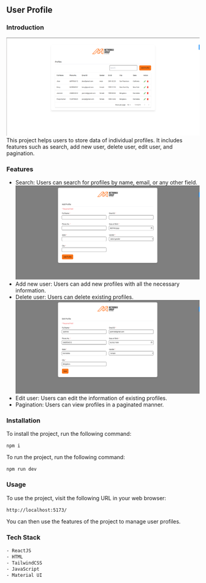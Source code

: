## User Profile

### Introduction

![image](https://github.com/div-vik/metromax-group/blob/main/src/assets/Screenshot%20from%202023-09-18%2002-10-03.png?raw=true)
This project helps users to store data of individual profiles. It includes features such as search, add new user, delete user, edit user, and pagination.

### Features

- Search: Users can search for profiles by name, email, or any other field.
  ![image](https://github.com/div-vik/metromax-group/blob/main/src/assets/Screenshot%20from%202023-09-18%2002-10-13.png?raw=true)
- Add new user: Users can add new profiles with all the necessary information.
- Delete user: Users can delete existing profiles.
  ![image](https://github.com/div-vik/metromax-group/blob/main/src/assets/Screenshot%20from%202023-09-18%2002-12-11.png?raw=true)
- Edit user: Users can edit the information of existing profiles.
- Pagination: Users can view profiles in a paginated manner.

### Installation

To install the project, run the following command:

```
npm i
```

To run the project, run the following command:

```
npm run dev
```

### Usage

To use the project, visit the following URL in your web browser:

```
http://localhost:5173/
```

You can then use the features of the project to manage user profiles.

### Tech Stack
```
- ReactJS
- HTML
- TailwindCSS
- JavaScript
- Material UI

```

